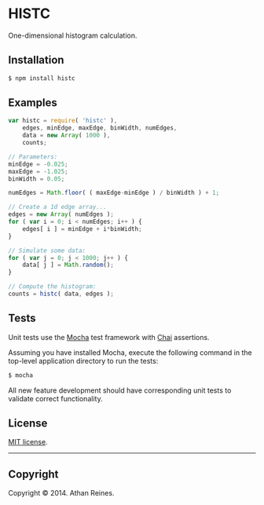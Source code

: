HISTC
=====

One-dimensional histogram calculation.


## Installation

``` bash
$ npm install histc
```


## Examples

``` javascript
var histc = require( 'histc' ),
	edges, minEdge, maxEdge, binWidth, numEdges,
	data = new Array( 1000 ),
	counts;

// Parameters:
minEdge = -0.025;
maxEdge = -1.025;
binWidth = 0.05;

numEdges = Math.floor( ( maxEdge-minEdge ) / binWidth ) + 1;

// Create a 1d edge array...
edges = new Array( numEdges );
for ( var i = 0; i < numEdges; i++ ) {
	edges[ i ] = minEdge + i*binWidth;
}

// Simulate some data:
for ( var j = 0; j < 1000; j++ ) {
	data[ j ] = Math.random();
}

// Compute the histogram:
counts = histc( data, edges );

```

## Tests

Unit tests use the [Mocha](http://mochajs.org/) test framework with [Chai](http://chaijs.com) assertions.

Assuming you have installed Mocha, execute the following command in the top-level application directory to run the tests:

``` bash
$ mocha
```

All new feature development should have corresponding unit tests to validate correct functionality.


## License

[MIT license](http://opensource.org/licenses/MIT). 


---
## Copyright

Copyright &copy; 2014. Athan Reines.

